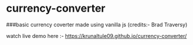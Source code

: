 # currency-converter

###basic currency coverter made using vanilla js (credits:- Brad Traversy)

watch live demo here :- https://krunaltule09.github.io/currency-converter/

